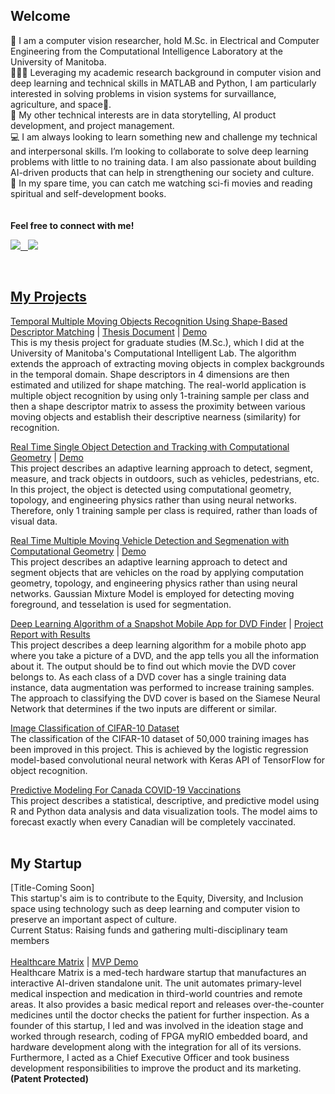 ## Welcome

👋 I am a computer vision researcher, hold M.Sc. in Electrical and Computer Engineering from the Computational Intelligence Laboratory at the University of Manitoba.<br />
👩🏻‍💻 Leveraging my academic research background in computer vision and deep learning and technical skills in MATLAB and Python, I am particularly interested in solving problems in vision systems for survaillance, agriculture, and space🚀.<br /> 
🌱 My other technical interests are in data storytelling, AI product development, and project management.<br />
💻 I am always looking to learn something new and challenge my technical and interpersonal skills. I’m looking to collaborate to solve deep learning problems with little to no training data. I am also passionate about building AI-driven products that can help in strengthening our society and culture.<br /> 
👀 In my spare time, you can catch me watching sci-fi movies and reading spiritual and self-development books.<br/>
<br/>
<br/>
**Feel free to connect with me!**
<p>
  <a href="https://www.linkedin.com/in/juwairiah-zia/" rel="nofollow noreferrer">
    <img src="https://img.shields.io/badge/LinkedIn-0077B5?style=for-the-badge&logo=linkedin&logoColor=white"
  </a> &nbsp;
  <a href="https://twitter.com/javeriazhere" rel="nofollow noreferrer">
    <img src="https://img.shields.io/badge/Twitter-1DA1F2?style=for-the-badge&logo=twitter&logoColor=white"
  </a>
</p>
<br/>
    
## My Projects

[Temporal Multiple Moving Objects Recognition Using Shape-Based Descriptor Matching](https://github.com/javeriaz15/Temporal-Multiple-Moving-Objects-Recognition-Using-Shape-Based-Descriptor-Matching)  | [Thesis Document](https://mspace.lib.umanitoba.ca/bitstreams/8a56c0cd-96ea-450d-b034-9116980609b7/download)  | [Demo](https://github.com/javeriaz15/Temporal-Multiple-Moving-Objects-Recognition-Using-Shape-Based-Descriptor-Matching/tree/main/Test%20Videos) <br />
This is my thesis project for graduate studies (M.Sc.), which I did at the University of Manitoba's Computational Intelligent Lab. The algorithm extends the approach of extracting moving objects in complex backgrounds in the temporal domain. Shape descriptors in 4 dimensions are then estimated and utilized for shape matching. The real-world application is multiple object recognition by using only 1-training sample per class and then a shape descriptor matrix to assess the proximity between various moving objects and establish their descriptive nearness (similarity) for recognition.<br />

[Real Time Single Object Detection and Tracking with Computational Geometry](https://github.com/javeriaz15/Vehicle-Tracking-Using-Computational-Geometry) | [Demo](https://github.com/javeriaz15/Vehicle-Tracking-Using-Computational-Geometry/blob/main/Object%20Segmentation/output.mp4) <br />
This project describes an adaptive learning approach to detect, segment, measure, and track objects in outdoors, such as vehicles, pedestrians, etc. In this project, the object is detected using computational geometry, topology, and engineering physics rather than using neural networks. Therefore, only 1 training sample per class is required, rather than loads of visual data.<br /> 
    
[Real Time Multiple Moving Vehicle Detection and Segmenation with Computational Geometry](https://github.com/javeriaz15/geometrical-multiple-object-detection) | [Demo](https://github.com/javeriaz15/geometrical-multiple-object-detection/blob/main/DetectionTraffic.mp4) <br />
This project describes an adaptive learning approach to detect and segment objects that are vehicles on the road by applying computation geometry, topology, and engineering physics rather than using neural networks. Gaussian Mixture Model is employed for detecting moving foreground, and tesselation is used for segmentation.<br /> 

[Deep Learning Algorithm of a Snapshot Mobile App for DVD Finder](https://github.com/javeriaz15/SiameseNN-for-DVD-Snapshot-App)  | [Project Report with Results](https://github.com/javeriaz15/SiameseNN-for-DVD-Snapshot-App/blob/main/Report%20-%20Siamese%20Neural%20Network%20For%20DVD%20Detector%20App%20-%20by%20Juwairiah%20Zia%20and%20Enze%20Cui%20ECE7650.pdf) <br /> 
This project describes a deep learning algorithm for a mobile photo app where you take a picture of a DVD, and the app tells you all the information about it. The output should be to find out which movie the DVD cover belongs to. As each class of a DVD cover has a single training data instance, data augmentation was performed to increase training samples. The approach to classifying the DVD cover is based on the Siamese Neural Network that determines if the two inputs are different or similar. <br />
    
[Image Classification of CIFAR-10 Dataset](https://github.com/javeriaz15/logistic-regression-on-CIFAR-10) <br /> 
The classification of the CIFAR-10 dataset of 50,000 training images has been improved in this project. This is achieved by the logistic regression model-based convolutional neural network with Keras API of TensorFlow for object recognition. <br /> 
    
[Predictive Modeling For Canada COVID-19 Vaccinations](https://github.com/javeriaz15/Predictive-Modeling-on-Canada-COVID-Vaccinations) <br /> 
This project describes a statistical, descriptive, and predictive model using R and Python data analysis and data visualization tools. The model aims to forecast exactly when every Canadian will be completely vaccinated. <br /> 
<br/>  
    
## My Startup 
[Title-Coming Soon] <br /> 
This startup's aim is to contribute to the Equity, Diversity, and Inclusion space using technology such as deep learning and computer vision to preserve an important aspect of culture.<br />
Current Status: Raising funds and gathering multi-disciplinary team members<br /> 
<br /> 
[Healthcare Matrix](https://thenestio.com/startup/healthcare-matrix/) | [MVP Demo](https://www.youtube.com/watch?v=xanfuA6B2g0&ab_channel=JaveriaZ) <br /> 
Healthcare Matrix is a med-tech hardware startup that manufactures an interactive AI-driven standalone unit. The unit automates primary-level medical inspection and medication in third-world countries and remote areas. It also provides a basic medical report and releases over-the-counter medicines until the doctor checks the patient for further inspection. As a founder of this startup, I led and was involved in the ideation stage and worked through research, coding of FPGA myRIO embedded board, and hardware development along with the integration for all of its versions. Furthermore, I acted as a Chief Executive Officer and took business development responsibilities to improve the product and its marketing.**(Patent Protected)**<br />

    
<!---
javeriaz15/javeriaz15 is a ✨ special ✨ repository because its `README.md` (this file) appears on your GitHub profile.
You can click the Preview link to take a look at your changes.
--->
